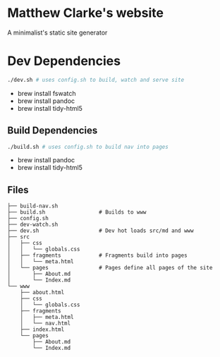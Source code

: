 # Matthew Clarke's website

A minimalist's static site generator

# Dev Dependencies

```bash
./dev.sh # uses config.sh to build, watch and serve site
```

- brew install fswatch
- brew install pandoc
- brew install tidy-html5

## Build Dependencies

```bash
./build.sh # uses config.sh to build nav into pages
```

- brew install pandoc
- brew install tidy-html5

## Files

```
├── build-nav.sh
├── build.sh                 # Builds to www
├── config.sh
├── dev-watch.sh
├── dev.sh                   # Dev hot loads src/md and www
├── src
│   ├── css
│   │   └── globals.css
│   ├── fragments            # Fragments build into pages
│   │   └── meta.html
│   └── pages                # Pages define all pages of the site
│       ├── About.md
│       └── Index.md
└── www
    ├── about.html
    ├── css
    │   └── globals.css
    ├── fragments
    │   ├── meta.html
    │   └── nav.html
    ├── index.html
    └── pages
        ├── About.md
        └── Index.md
```
